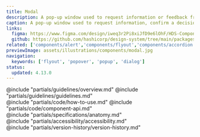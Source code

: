 ```yaml
---
title: Modal
description: A pop-up window used to request information or feedback from the user, confirm a decision, or provide additional context about a function or feature.
caption: A pop-up window used to request information, confirm a decision, or provide additional context.
links:
  figma: https://www.figma.com/design/iweq3r2Pi8xiJfD9e6lOhF/HDS-Components-v2.0?node-id=67199-34072&t=w8xQlWxzH7bwXLe2-1
  github: https://github.com/hashicorp/design-system/tree/main/packages/components/src/components/hds/modal
related: ['components/alert','components/flyout','components/accordion','components/tooltip', 'utilities/dialog-primitive']
previewImage: assets/illustrations/components/modal.jpg
navigation:
  keywords: ['flyout', 'popover', 'popup', 'dialog']
status:
  updated: 4.13.0
---
```


<section data-tab="Guidelines">
  @include "partials/guidelines/overview.md"
  @include "partials/guidelines/guidelines.md"
</section>

<section data-tab="Code">
  @include "partials/code/how-to-use.md"
  @include "partials/code/component-api.md"
</section>

<section data-tab="Specifications">
  @include "partials/specifications/anatomy.md"
</section>

<section data-tab="Accessibility">
  @include "partials/accessibility/accessibility.md"
</section>

<section data-tab="Version history">
  @include "partials/version-history/version-history.md"
</section>
